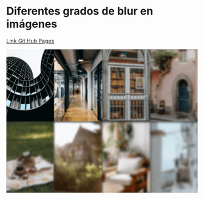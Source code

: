 # Diferentes grados de blur en imágenes

[Link Git Hub Pages](https://sebagnh.github.io/Blur-diferentes-grados-sass/ "Ver online en git hub pages")

![Muestra Blur](./img/Muestra-blur.png "Muestra Blur")
